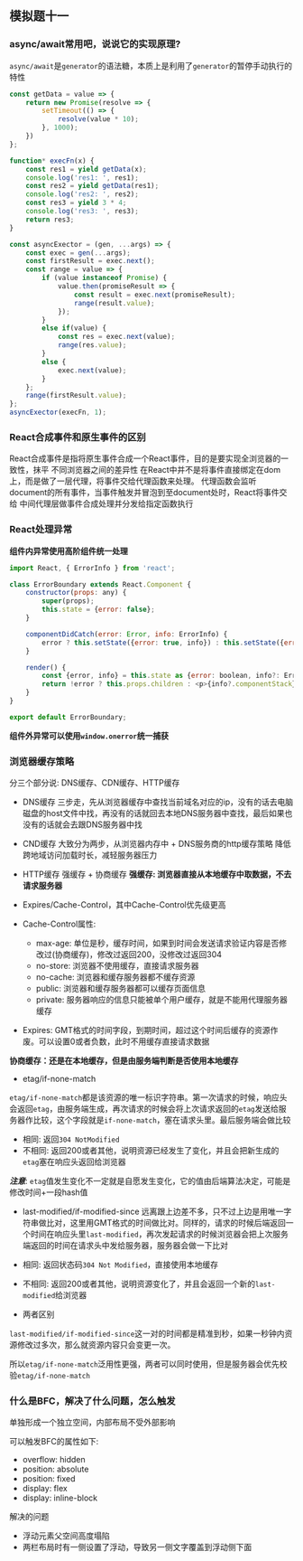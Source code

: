 ## 模拟题十一

### async/await常用吧，说说它的实现原理?

`async/await`是`generator`的语法糖，本质上是利用了`generator`的暂停手动执行的特性

```javascript
const getData = value => {
    return new Promise(resolve => {
        setTimeout(() => {
            resolve(value * 10);
        }, 1000);
    })
};

function* execFn(x) {
    const res1 = yield getData(x);
    console.log('res1: ', res1);
    const res2 = yield getData(res1);
    console.log('res2: ', res2);
    const res3 = yield 3 * 4;
    console.log('res3: ', res3);
    return res3;
}

const asyncExector = (gen, ...args) => {
    const exec = gen(...args);
    const firstResult = exec.next();
    const range = value => {
        if (value instanceof Promise) {
            value.then(promiseResult => {
                const result = exec.next(promiseResult);
                range(result.value);
            });
        }
        else if(value) {
            const res = exec.next(value);
            range(res.value);
        }
        else {
            exec.next(value);
        }
    };
    range(firstResult.value);
};
asyncExector(execFn, 1);
```

### React合成事件和原生事件的区别

React合成事件是指将原生事件合成一个React事件，目的是要实现全浏览器的一致性，抹平
不同浏览器之间的差异性
在React中并不是将事件直接绑定在dom上，而是做了一层代理，将事件交给代理函数来处理。
代理函数会监听document的所有事件，当事件触发并冒泡到至document处时，React将事件交给
中间代理层做事件合成处理并分发给指定函数执行

### React处理异常

**组件内异常使用高阶组件统一处理**
```jsx
import React, { ErrorInfo } from 'react';

class ErrorBoundary extends React.Component {
    constructor(props: any) {
        super(props);
        this.state = {error: false};
    }

    componentDidCatch(error: Error, info: ErrorInfo) {
        error ? this.setState({error: true, info}) : this.setState({error: false});
    }

    render() {
        const {error, info} = this.state as {error: boolean, info?: ErrorInfo};
        return !error ? this.props.children : <p>{info?.componentStack}</p>;
    }
}

export default ErrorBoundary;
```

**组件外异常可以使用`window.onerror`统一捕获**

### 浏览器缓存策略

分三个部分说: DNS缓存、CDN缓存、HTTP缓存

- DNS缓存
三步走，先从浏览器缓存中查找当前域名对应的ip，没有的话去电脑磁盘的host文件中找，再没有的话就回去本地DNS服务器中查找，最后如果也没有的话就会去跟DNS服务器中找

- CND缓存
大致分为两步，从浏览器内存中 + DNS服务商的http缓存策略
降低跨地域访问加载时长，减轻服务器压力

- HTTP缓存
强缓存 + 协商缓存
**强缓存: 浏览器直接从本地缓存中取数据，不去请求服务器**

- Expires/Cache-Control，其中Cache-Control优先级更高
- Cache-Control属性:
  - max-age: 单位是秒，缓存时间，如果到时间会发送请求验证内容是否修改过(协商缓存)，修改过返回200，没修改过返回304
  - no-store: 浏览器不使用缓存，直接请求服务器
  - no-cache: 浏览器和缓存服务器都不缓存资源
  - public:  浏览器和缓存服务器都可以缓存页面信息
  - private: 服务器响应的信息只能被单个用户缓存，就是不能用代理服务器缓存
- Expires: GMT格式的时间字段，到期时间，超过这个时间后缓存的资源作废。可以设置0或者负数，此时不用缓存直接请求数据

**协商缓存：还是在本地缓存，但是由服务端判断是否使用本地缓存**

- etag/if-none-match

`etag/if-none-match`都是该资源的唯一标识字符串。第一次请求的时候，响应头会返回`etag`，由服务端生成，再次请求的时候会将上次请求返回的`etag`发送给服务器作比较，这个字段就是`if-none-match`，塞在请求头里。最后服务端会做比较

- 相同: 返回`304 NotModified`
- 不相同: 返回200或者其他，说明资源已经发生了变化，并且会把新生成的`etag`塞在响应头返回给浏览器

***注意***: `etag`值发生变化不一定就是自愿发生变化，它的值由后端算法决定，可能是修改时间+一段hash值

- last-modified/if-modified-since
远离跟上边差不多，只不过上边是用唯一字符串做比对，这里用GMT格式的时间做比对。同样的，请求的时候后端返回一个时间在响应头里`last-modified`，再次发起请求的时候浏览器会把上次服务端返回的时间在请求头中发给服务器，服务器会做一下比对

- 相同: 返回状态码`304 Not Modified`，直接使用本地缓存
- 不相同: 返回200或者其他，说明资源变化了，并且会返回一个新的`last-modified`给浏览器

- 两者区别

`last-modified/if-modified-since`这一对的时间都是精准到秒，如果一秒钟内资源修改过多次，那么就资源内容只会变更一次。

所以`etag/if-none-match`泛用性更强，两者可以同时使用，但是服务器会优先校验`etag/if-none-match`

### 什么是BFC，解决了什么问题，怎么触发

单独形成一个独立空间，内部布局不受外部影响

可以触发BFC的属性如下:
- overflow: hidden
- position: absolute
- position: fixed
- display: flex
- display: inline-block

解决的问题
- 浮动元素父空间高度塌陷
- 两栏布局时有一侧设置了浮动，导致另一侧文字覆盖到浮动侧下面